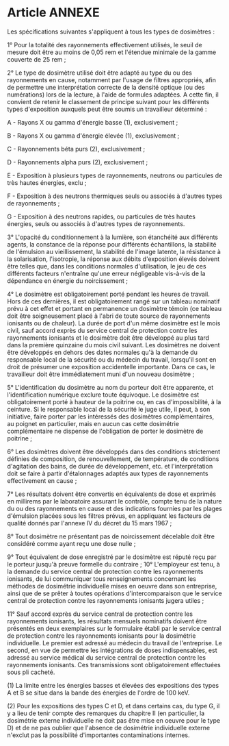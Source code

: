 # Article ANNEXE

Les spécifications suivantes s'appliquent à tous les types de dosimètres :

1° Pour la totalité des rayonnements effectivement utilisés, le seuil de mesure doit être au moins de 0,05 rem et l'étendue minimale de la gamme couverte de 25 rem ;

2° Le type de dosimètre utilisé doit être adapté au type du ou des rayonnements en cause, notamment par l'usage de filtres appropriés, afin de permettre une interprétation correcte de la densité optique (ou des numérations) lors de la lecture, à l'aide de formules adaptées. A cette fin, il convient de retenir le classement de principe suivant pour les différents types d'exposition auxquels peut être soumis un travailleur déterminé :

A - Rayons X ou gamma d'énergie basse (1), exclusivement ;

B - Rayons X ou gamma d'énergie élevée (1), exclusivement ;

C - Rayonnements béta purs (2), exclusivement ;

D - Rayonnements alpha purs (2), exclusivement ;

E - Exposition à plusieurs types de rayonnements, neutrons ou particules de très hautes énergies, exclu ;

F - Exposition à des neutrons thermiques seuls ou associés à d'autres types de rayonnements ;

G - Exposition à des neutrons rapides, ou particules de très hautes énergies, seuls ou associés à d'autres types de rayonnements.

3° L'opacité du conditionnement à la lumière, son étanchéité aux différents agents, la constance de la réponse pour différents échantillons, la stabilité de l'émulsion au vieillissement, la stabilité de l'image latente, la résistance à la solarisation, l'isotropie, la réponse aux débits d'exposition élevés doivent être telles que, dans les conditions normales d'utilisation, le jeu de ces différents facteurs n'entraîne qu'une erreur négligeable vis-à-vis de la dépendance en énergie du noircissement ;

4° Le dosimètre est obligatoirement porté pendant les heures de travail. Hors de ces dernières, il est obligatoirement rangé sur un tableau nominatif prévu à cet effet et portant en permanence un dosimètre témoin (ce tableau doit être soigneusement placé à l'abri de toute source de rayonnements ionisants ou de chaleur). La durée de port d'un même dosimètre est le mois civil, sauf accord exprès du service central de protection contre les rayonnements ionisants et le dosimètre doit être développé au plus tard dans la première quinzaine du mois civil suivant. Les dosimètres ne doivent être développés en dehors des dates normales qu'à la demande du responsable local de la sécurité ou du médecin du travail, lorsqu'il sont en droit de présumer une exposition accidentelle importante.    Dans ce cas, le travailleur doit être immédiatement muni d'un nouveau dosimètre ;

5° L'identification du dosimètre au nom du porteur doit être apparente, et l'identification numérique exclure toute équivoque. Le dosimètre est obligatoirement porté à hauteur de la poitrine ou, en cas d'impossibilité, à la ceinture. Si le responsable local de la sécurité le juge utile, il peut, à son initiative, faire porter par les intéressés des dosimètres complémentaires, au poignet en particulier, mais en aucun cas cette dosimétrie complémentaire ne dispense de l'obligation de porter le dosimètre de poitrine ;

6° Les dosimètres doivent être développés dans des conditions strictement définies de composition, de renouvellement, de température, de conditions d'agitation des bains, de durée de développement, etc. et l'interprétation doit se faire à partir d'étalonnages adaptés aux types de rayonnements effectivement en cause ;

7° Les résultats doivent être convertis en équivalents de dose et exprimés en millirems par le laboratoire assurant le contrôle, compte tenu de la nature du ou des rayonnements en cause et des indications fournies par les plages d'émulsion placées sous les filtres prévus, en appliquant les facteurs de qualité donnés par l'annexe IV du décret du 15 mars 1967 ;

8° Tout dosimètre ne présentant pas de noircissement décelable doit être considéré comme ayant reçu une dose nulle ;

9° Tout équivalent de dose enregistré par le dosimètre est réputé reçu par le porteur jusqu'à preuve formelle du contraire ;    10° L'employeur est tenu, à la demande du service central de protection contre les rayonnements ionisants, de lui communiquer tous renseignements concernant les méthodes de dosimétrie individuelle mises en oeuvre dans son entreprise, ainsi que de se prêter à toutes opérations d'intercomparaison que le service central de protection contre les rayonnements ionisants jugera utiles ;

11° Sauf accord exprès du service central de protection contre les rayonnements ionisants, les résultats mensuels nominatifs doivent être présentés en deux exemplaires sur le formulaire établi par le service central de protection contre les rayonnements ionisants pour la dosimétrie individuelle. Le premier est adressé au médecin du travail de l'entreprise. Le second, en vue de permettre les intégrations de doses indispensables, est adressé au service médical du service central de protection contre les rayonnements ionisants. Ces transmissions sont obligatoirement effectuées sous pli cacheté.

(1) La limite entre les énergies basses et élevées des expositions des types A et B se situe dans la bande des énergies de l'ordre de 100 keV.

(2) Pour les expositions des types C et D, et dans certains cas, du type G, il y a lieu de tenir compte des remarques du chapitre II (en particulier, la dosimétrie externe individuelle ne doit pas être mise en oeuvre pour le type D) et de ne pas oublier que l'absence de dosimétrie individuelle externe n'exclut pas la possibilité d'importantes contaminations internes.
